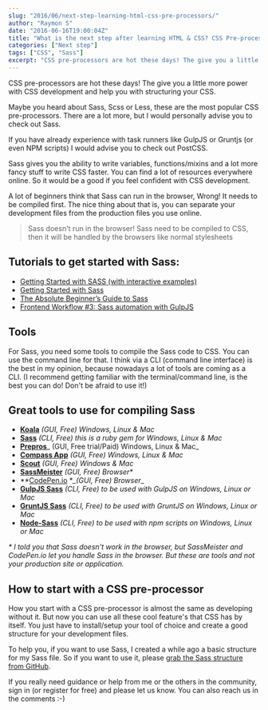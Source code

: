 ```yaml
---
slug: "2016/06/next-step-learning-html-css-pre-processors/"
author: "Raymon S"
date: "2016-06-16T19:00:04Z"
title: "What is the next step after learning HTML & CSS? CSS Pre-processors"
categories: ["Next step"]
tags: ["CSS", "Sass"]
excerpt: "CSS pre-processors are hot these days! The give you a little more power with CSS development and he..."
---
```


CSS pre-processors are hot these days! The give you a little more power with CSS development and help you with structuring your CSS.

Maybe you heard about Sass, Scss or Less, these are the most popular CSS pre-processors. There are a lot more, but I would personally advise you to check out Sass.

If you have already experience with task runners like GulpJS or Gruntjs (or even NPM scripts) I would advise you to check out PostCSS.

Sass gives you the ability to write variables, functions/mixins and a lot more fancy stuff to write CSS faster. You can find a lot of resources everywhere online. So it would be a good if you feel confident with CSS development.

A lot of beginners think that Sass can run in the browser, Wrong! It needs to be compiled first. The nice thing about that is, you can separate your development files from the production files you use online.

> Sass doesn't run in the browser! Sass need to be compiled to CSS, then it will be handled by the browsers like normal stylesheets

## Tutorials to get started with Sass:

* [Getting Started with SASS (with interactive examples)](https://scotch.io/tutorials/getting-started-with-sass)
* [Getting Started with Sass](http://alistapart.com/article/getting-started-with-sass)
* [The Absolute Beginner’s Guide to Sass](http://blog.teamtreehouse.com/the-absolute-beginners-guide-to-sass)
* [Frontend Workflow #3: Sass automation with GulpJS](https://mrfrontend.org/2016/04/frontend-workflow-3-sass-automation-gulpjs/)

## Tools

For Sass, you need some tools to compile the Sass code to CSS. You can use the command line for that. I think via a CLI (command line interface) is the best in my opinion, because nowadays a lot of tools are coming as a CLI. (I recommend getting familiar with the terminal/command line, is the best you can do! Don't be afraid to use it!)

## Great tools to use for compiling Sass

* **[Koala](http://koala-app.com)** _(GUI, Free) Windows, Linux & Mac_
* **[Sass](http://sass-lang.com/install)** _(CLI, Free) this is a ruby gem for Windows, Linux & Mac_
* **[Prepros](https://prepros.io)**_ (GUI, Free trial/Paid) Windows, Linux & Mac_
* **[Compass App](http://compass.kkbox.com)** _(GUI, Free) Windows, Linux & Mac_
* **[Scout](https://mhs.github.io/scout-app/)** _(GUI, Free) Windows & Mac_
* **[SassMeister](http://www.sassmeister.com)** _(GUI, Free) Browser*_
* **[CodePen.io](http://codepen.io/pen/) **_(GUI, Free) Browser*_
* [**GulpJS Sass**](https://github.com/dlmanning/gulp-sass) _(CLI, Free) to be used with GulpJS on Windows, Linux or Mac_
* [**GruntJS Sass**](https://github.com/gruntjs/grunt-contrib-sass) _(CLI, Free) to be used with GruntJS on Windows, Linux or Mac_
* [**Node-Sass**](https://github.com/sass/node-sass) _(CLI, Free) to be used with npm scripts on Windows, Linux or Mac_

_* I told you that Sass doesn't work in the browser, but SassMeister and CodePen.io let you handle Sass in the browser. But these are tools and not your production site or application._

## How to start with a CSS pre-processor

How you start with a CSS pre-processor is almost the same as developing without it. But now you can use all these cool feature's that CSS has by itself. You just have to install/setup your tool of choice and create a good structure for your development files.

To help you, if you want to use Sass, I created a while ago a basic structure for my Sass file. So if you want to use it, please [grab the Sass structure from GitHub](https://github.com/mrfrontend-development/frontend-css-sass-structure).

If you really need guidance or help from me or the others in the community, sign in (or register for free) and please let us know. You can also reach us in the comments :-)